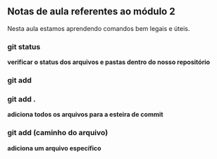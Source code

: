 ## Notas de aula referentes ao módulo 2

Nesta aula estamos aprendendo comandos bem legais e úteis.

### git status
**verificar o status dos arquivos e pastas dentro do nosso repositório**

### git add
### git add .

**adiciona todos os arquivos para a esteira de commit**

### git add (caminho do arquivo)

**adiciona um arquivo específico**
